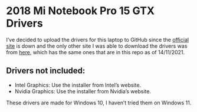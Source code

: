 # 2018 Mi Notebook Pro 15 GTX Drivers

I’ve decided to upload the drivers for this laptop to GitHub since the [official site](https://www.mi.com/service/bijiben/drivers/15-game-gtx) is down and the only other site I was able to download the drivers was from [here](https://c.mi.com/thread-2167073-1-0.html), which has the same ones that are in this repo as of 14/11/2021.

## Drivers not included:
- Intel Graphics: Use the installer from Intel’s website.
- Nvidia Graphics: Use the installer from Nvidia’s website.

These drivers are made for Windows 10, I haven’t tried them on Windows 11.